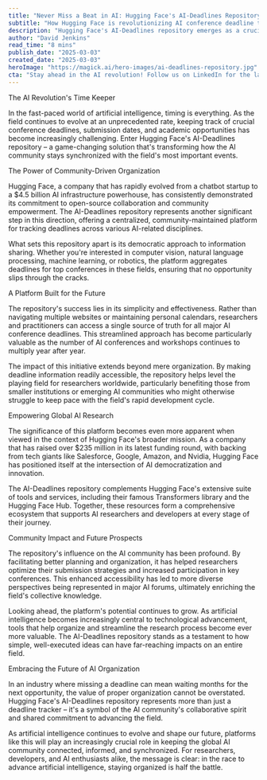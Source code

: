 ```yaml
---
title: "Never Miss a Beat in AI: Hugging Face's AI-Deadlines Repository Empowers Your Journey"
subtitle: "How Hugging Face is revolutionizing AI conference deadline tracking"
description: "Hugging Face's AI-Deadlines repository emerges as a crucial tool for tracking AI conference deadlines, revolutionizing how researchers and developers stay synchronized with the field's most important events. This comprehensive platform is transforming deadline management in the AI community, fostering collaboration and advancement in artificial intelligence research."
author: "David Jenkins"
read_time: "8 mins"
publish_date: "2025-03-03"
created_date: "2025-03-03"
heroImage: "https://magick.ai/hero-images/ai-deadlines-repository.jpg"
cta: "Stay ahead in the AI revolution! Follow us on LinkedIn for the latest updates on game-changing tools like Hugging Face's AI-Deadlines repository and other innovations shaping the future of artificial intelligence."
---
```


The AI Revolution's Time Keeper

In the fast-paced world of artificial intelligence, timing is everything. As the field continues to evolve at an unprecedented rate, keeping track of crucial conference deadlines, submission dates, and academic opportunities has become increasingly challenging. Enter Hugging Face's AI-Deadlines repository – a game-changing solution that's transforming how the AI community stays synchronized with the field's most important events.

The Power of Community-Driven Organization

Hugging Face, a company that has rapidly evolved from a chatbot startup to a $4.5 billion AI infrastructure powerhouse, has consistently demonstrated its commitment to open-source collaboration and community empowerment. The AI-Deadlines repository represents another significant step in this direction, offering a centralized, community-maintained platform for tracking deadlines across various AI-related disciplines.

What sets this repository apart is its democratic approach to information sharing. Whether you're interested in computer vision, natural language processing, machine learning, or robotics, the platform aggregates deadlines for top conferences in these fields, ensuring that no opportunity slips through the cracks.

A Platform Built for the Future

The repository's success lies in its simplicity and effectiveness. Rather than navigating multiple websites or maintaining personal calendars, researchers and practitioners can access a single source of truth for all major AI conference deadlines. This streamlined approach has become particularly valuable as the number of AI conferences and workshops continues to multiply year after year.

The impact of this initiative extends beyond mere organization. By making deadline information readily accessible, the repository helps level the playing field for researchers worldwide, particularly benefiting those from smaller institutions or emerging AI communities who might otherwise struggle to keep pace with the field's rapid development cycle.

Empowering Global AI Research

The significance of this platform becomes even more apparent when viewed in the context of Hugging Face's broader mission. As a company that has raised over $235 million in its latest funding round, with backing from tech giants like Salesforce, Google, Amazon, and Nvidia, Hugging Face has positioned itself at the intersection of AI democratization and innovation.

The AI-Deadlines repository complements Hugging Face's extensive suite of tools and services, including their famous Transformers library and the Hugging Face Hub. Together, these resources form a comprehensive ecosystem that supports AI researchers and developers at every stage of their journey.

Community Impact and Future Prospects

The repository's influence on the AI community has been profound. By facilitating better planning and organization, it has helped researchers optimize their submission strategies and increased participation in key conferences. This enhanced accessibility has led to more diverse perspectives being represented in major AI forums, ultimately enriching the field's collective knowledge.

Looking ahead, the platform's potential continues to grow. As artificial intelligence becomes increasingly central to technological advancement, tools that help organize and streamline the research process become ever more valuable. The AI-Deadlines repository stands as a testament to how simple, well-executed ideas can have far-reaching impacts on an entire field.

Embracing the Future of AI Organization

In an industry where missing a deadline can mean waiting months for the next opportunity, the value of proper organization cannot be overstated. Hugging Face's AI-Deadlines repository represents more than just a deadline tracker – it's a symbol of the AI community's collaborative spirit and shared commitment to advancing the field.

As artificial intelligence continues to evolve and shape our future, platforms like this will play an increasingly crucial role in keeping the global AI community connected, informed, and synchronized. For researchers, developers, and AI enthusiasts alike, the message is clear: in the race to advance artificial intelligence, staying organized is half the battle.